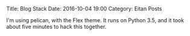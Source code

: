 Title: Blog Stack
Date: 2016-10-04 19:00
Category: Eitan Posts

I'm using pelican, with the Flex theme. It runs on Python 3.5, and it took about five minutes to hack this together.